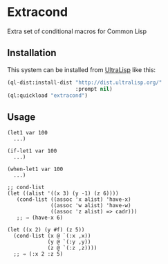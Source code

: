 # Extracond

Extra set of conditional macros for Common Lisp

## Installation

This system can be installed from [UltraLisp](https://ultralisp.org/) like this:

```lisp
(ql-dist:install-dist "http://dist.ultralisp.org/"
                      :prompt nil)
(ql:quickload "extracond")
```

## Usage

```common-lisp
(let1 var 100
  ...)

(if-let1 var 100
  ...)

(when-let1 var 100
  ...)

;; cond-list
(let ((alist '((x 3) (y -1) (z 6))))
   (cond-list ((assoc 'x alist) 'have-x)
              ((assoc 'w alist) 'have-w)
              ((assoc 'z alist) => cadr)))
   ;; ⇒ (have-x 6)

(let ((x 2) (y #f) (z 5))
  (cond-list (x @ `(:x ,x))
             (y @ `(:y ,y))
             (z @ `(:z ,z))))
  ;; ⇒ (:x 2 :z 5)

```
